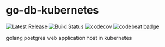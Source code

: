 # go-db-kubernetes

[![Latest Release](https://img.shields.io/github/v/release/junchil/go-db-kubernetes?color=%2300ADD8)](https://github.com/junchil/go-db-kubernetes/releases)
[![Build Status](https://travis-ci.org/junchil/go-db-kubernetes.svg?branch=master)](https://travis-ci.org/junchil/go-db-kubernetes) 
[![codecov](https://codecov.io/gh/junchil/go-db-kubernetes/branch/master/graph/badge.svg)](https://codecov.io/gh/junchil/go-db-kubernetes)
[![codebeat badge](https://codebeat.co/badges/10c14261-e2e7-450e-ac79-ea5d8e83b155)](https://codebeat.co/projects/github-com-junchil-go-db-kubernetes-master)

 golang postgres web application host in kubernetes
